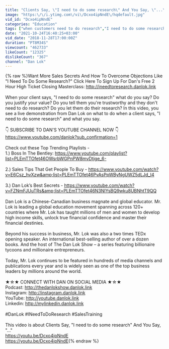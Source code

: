 ```yaml
---
title: "Clients Say, \"I need to do some research\" And You Say, \"...\""
image: "https:\/\/i.ytimg.com\/vi\/Dcxo4ipNndE\/hqdefault.jpg"
vid_id: "Dcxo4ipNndE"
categories: "Education"
tags: ["when customers need to do research","I need to do some research","how to get clients to buy"]
date: "2021-10-24T16:40:25+03:00"
vid_date: "2018-11-28T17:00:00Z"
duration: "PT8M34S"
viewcount: "462733"
likeCount: "12325"
dislikeCount: "367"
channel: "Dan Lok"
---
```

{% raw %}Want More Sales Secrets And How To Overcome Objections Like &quot;I Need To Do Some Research?&quot; Click Here To Sign Up For Dan's Free 2 Hour High Ticket Closing Masterclass: <a rel="nofollow" target="blank" href="http://ineedtoresearch.danlok.link">http://ineedtoresearch.danlok.link</a><br /><br />When your client says, &quot;I need to do some research&quot; what do you say? Do you justify your value? Do you tell them you're trustworthy and they don't need to do research? Do you let them do their research? In this video, you see a live demonstration from Dan Lok on what to do when a client says, &quot;I need to do some research&quot; and what you say.<br /><br />👇 SUBSCRIBE TO DAN'S YOUTUBE CHANNEL NOW 👇<br /><a rel="nofollow" target="blank" href="https://www.youtube.com/danlok?sub_confirmation=1">https://www.youtube.com/danlok?sub_confirmation=1</a><br /><br />Check out these Top Trending Playlists - <br />1.) Boss In The Bentley:  <a rel="nofollow" target="blank" href="https://www.youtube.com/playlist?list=PLEmTTOfet46OWsrbWGPnPW8mvDtjge_6-">https://www.youtube.com/playlist?list=PLEmTTOfet46OWsrbWGPnPW8mvDtjge_6-</a><br /><br />2.) Sales Tips That Get People To Buy - <a rel="nofollow" target="blank" href="https://www.youtube.com/watch?v=E6Csz_hvXzw&amp;list=PLEmTTOfet46PvAsPpWByNgUWZ5dLJd_I4">https://www.youtube.com/watch?v=E6Csz_hvXzw&amp;list=PLEmTTOfet46PvAsPpWByNgUWZ5dLJd_I4</a><br /><br />3.) Dan Lok’s Best Secrets - <a rel="nofollow" target="blank" href="https://www.youtube.com/watch?v=FZNmFJUuTRs&amp;list=PLEmTTOfet46N3NIYsBQ9wku8UBNhtT9QQ">https://www.youtube.com/watch?v=FZNmFJUuTRs&amp;list=PLEmTTOfet46N3NIYsBQ9wku8UBNhtT9QQ</a><br /><br />Dan Lok is a Chinese-Canadian business magnate and global educator. Mr. Lok is leading a global education movement spanning across 120+ countries where Mr. Lok has taught millions of men and women to develop high income skills, unlock true financial confidence and master their financial destinies.<br /><br />Beyond his success in business, Mr. Lok was also a two times TEDx opening speaker. An international best-selling author of over a dozen books. And the host of The Dan Lok Show – a series featuring billionaire tycoons and millionaire entrepreneurs. <br /><br />Today, Mr. Lok continues to be featured in hundreds of media channels and publications every year and is widely seen as one of the top business leaders by millions around the world.<br /><br />★☆★ CONNECT WITH DAN ON SOCIAL MEDIA ★☆★<br />Podcast: <a rel="nofollow" target="blank" href="http://thedanlokshow.danlok.link">http://thedanlokshow.danlok.link</a><br />Instagram: <a rel="nofollow" target="blank" href="http://instagram.danlok.link">http://instagram.danlok.link</a><br />YouTube: <a rel="nofollow" target="blank" href="http://youtube.danlok.link">http://youtube.danlok.link</a><br />Linkedin: <a rel="nofollow" target="blank" href="http://mylinkedin.danlok.link">http://mylinkedin.danlok.link</a><br /><br />#DanLok #INeedToDoResearch #SalesTraining<br /><br />This video is about Clients Say, &quot;I need to do some research&quot; And You Say, &quot;...&quot;<br /><a rel="nofollow" target="blank" href="https://youtu.be/Dcxo4ipNndE">https://youtu.be/Dcxo4ipNndE</a><br /><a rel="nofollow" target="blank" href="https://youtu.be/Dcxo4ipNndE">https://youtu.be/Dcxo4ipNndE</a>{% endraw %}
